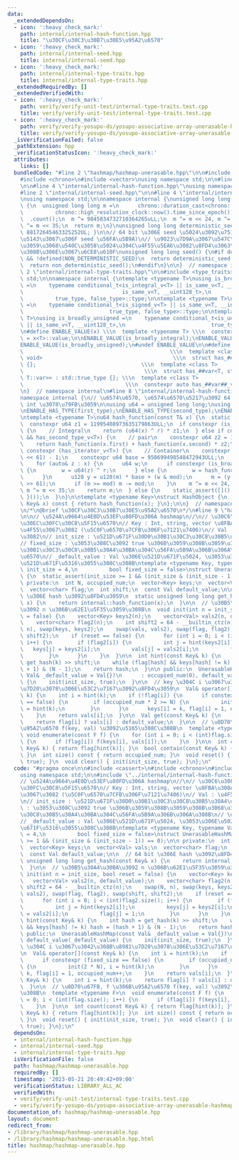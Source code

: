 ```yaml
---
data:
  _extendedDependsOn:
  - icon: ':heavy_check_mark:'
    path: internal/internal-hash-function.hpp
    title: "\u30CF\u30C3\u30B7\u30E5\u95A2\u6570"
  - icon: ':heavy_check_mark:'
    path: internal/internal-seed.hpp
    title: internal/internal-seed.hpp
  - icon: ':heavy_check_mark:'
    path: internal/internal-type-traits.hpp
    title: internal/internal-type-traits.hpp
  _extendedRequiredBy: []
  _extendedVerifiedWith:
  - icon: ':heavy_check_mark:'
    path: verify/verify-unit-test/internal-type-traits.test.cpp
    title: verify/verify-unit-test/internal-type-traits.test.cpp
  - icon: ':heavy_check_mark:'
    path: verify/verify-yosupo-ds/yosupo-associative-array-unerasable-hashmap.test.cpp
    title: verify/verify-yosupo-ds/yosupo-associative-array-unerasable-hashmap.test.cpp
  _isVerificationFailed: false
  _pathExtension: hpp
  _verificationStatusIcon: ':heavy_check_mark:'
  attributes:
    links: []
  bundledCode: "#line 2 \"hashmap/hashmap-unerasable.hpp\"\n\n#include <cassert>\n\
    #include <chrono>\n#include <vector>\nusing namespace std;\n\n#line 2 \"internal/internal-hash-function.hpp\"\
    \n\n#line 4 \"internal/internal-hash-function.hpp\"\nusing namespace std;\n\n\
    #line 2 \"internal/internal-seed.hpp\"\n\n#line 4 \"internal/internal-seed.hpp\"\
    \nusing namespace std;\n\nnamespace internal {\nunsigned long long non_deterministic_seed()\
    \ {\n  unsigned long long m =\n      chrono::duration_cast<chrono::nanoseconds>(\n\
    \          chrono::high_resolution_clock::now().time_since_epoch())\n        \
    \  .count();\n  m ^= 9845834732710364265uLL;\n  m ^= m << 24, m ^= m >> 31, m\
    \ ^= m << 35;\n  return m;\n}\nunsigned long long deterministic_seed() { return\
    \ 88172645463325252UL; }\n\n// 64 bit \u306E seed \u5024\u3092\u751F\u6210 (\u624B\
    \u5143\u3067\u306F seed \u56FA\u5B9A)\n// \u9023\u7D9A\u3067\u547C\u3073\u51FA\
    \u3059\u3068\u540C\u3058\u5024\u304C\u4F55\u5EA6\u3082\u8FD4\u3063\u3066\u304F\
    \u308B\u306E\u3067\u6CE8\u610F\nunsigned long long seed() {\n#if defined(NyaanLocal)\
    \ && !defined(NON_DETERMINISTIC_SEED)\n  return deterministic_seed();\n#else\n\
    \  return non_deterministic_seed();\n#endif\n}\n\n}  // namespace internal\n#line\
    \ 2 \"internal/internal-type-traits.hpp\"\n\n#include <type_traits>\nusing namespace\
    \ std;\n\nnamespace internal {\ntemplate <typename T>\nusing is_broadly_integral\
    \ =\n    typename conditional_t<is_integral_v<T> || is_same_v<T, __int128_t> ||\n\
    \                               is_same_v<T, __uint128_t>,\n                 \
    \          true_type, false_type>::type;\n\ntemplate <typename T>\nusing is_broadly_signed\
    \ =\n    typename conditional_t<is_signed_v<T> || is_same_v<T, __int128_t>,\n\
    \                           true_type, false_type>::type;\n\ntemplate <typename\
    \ T>\nusing is_broadly_unsigned =\n    typename conditional_t<is_unsigned_v<T>\
    \ || is_same_v<T, __uint128_t>,\n                           true_type, false_type>::type;\n\
    \n#define ENABLE_VALUE(x) \\\n  template <typename T> \\\n  constexpr bool x##_v\
    \ = x<T>::value;\n\nENABLE_VALUE(is_broadly_integral);\nENABLE_VALUE(is_broadly_signed);\n\
    ENABLE_VALUE(is_broadly_unsigned);\n#undef ENABLE_VALUE\n\n#define ENABLE_HAS_TYPE(var)\
    \                                              \\\n  template <class, class =\
    \ void>                                         \\\n  struct has_##var : std::false_type\
    \ {};                                 \\\n  template <class T>               \
    \                                      \\\n  struct has_##var<T, std::void_t<typename\
    \ T::var>> : std::true_type {}; \\\n  template <class T>                     \
    \                                \\\n  constexpr auto has_##var##_v = has_##var<T>::value;\n\
    \n}  // namespace internal\n#line 8 \"internal/internal-hash-function.hpp\"\n\n\
    namespace internal {\n// \u6574\u6570, \u6574\u6570\u5217\u3092 64 bit unsigned\
    \ int \u3078\u79FB\u3059\n\nusing u64 = unsigned long long;\nusing u128 = __uint128_t;\n\
    \nENABLE_HAS_TYPE(first_type);\nENABLE_HAS_TYPE(second_type);\nENABLE_HAS_TYPE(iterator);\n\
    \ntemplate <typename T>\nu64 hash_function(const T& x) {\n  static u64 r = seed();\n\
    \  constexpr u64 z1 = 11995408973635179863ULL;\n  if constexpr (is_broadly_integral_v<T>)\
    \ {\n    // Integral\n    return (u64(x) ^ r) * z1;\n  } else if constexpr (has_first_type_v<T>\
    \ && has_second_type_v<T>) {\n    // pair\n    constexpr u64 z2 = 10150724397891781847ULL;\n\
    \    return hash_function(x.first) + hash_function(x.second) * z2;\n  } else if\
    \ constexpr (has_iterator_v<T>) {\n    // Container\n    constexpr u64 mod = (1LL\
    \ << 61) - 1;\n    constexpr u64 base = 950699498548472943ULL;\n    u64 m = 0;\n\
    \    for (auto& z : x) {\n      u64 w;\n      if constexpr (is_broadly_integral_v<T>)\
    \ {\n        w = u64(z) ^ r;\n      } else {\n        w = hash_function(z);\n\
    \      }\n      u128 y = u128(m) * base + (w & mod);\n      m = (y & mod) + (y\
    \ >> 61);\n      if (m >= mod) m -= mod;\n    }\n    m ^= m << 24, m ^= m >> 31,\
    \ m ^= m << 35;\n    return m;\n  } else {\n    static_assert([]() { return false;\
    \ }());\n  }\n}\n\ntemplate <typename Key>\nstruct HashObject {\n  size_t operator()(const\
    \ Key& x) const { return hash_function(x); }\n};\n\n}  // namespace internal\n\
    \n/*\n@brief \u30CF\u30C3\u30B7\u30E5\u95A2\u6570\n*/\n#line 9 \"hashmap/hashmap-unerasable.hpp\"\
    \n\n// \u524A\u9664\u4E0D\u53EF\u80FD\u306A hashmap\n//\n// \u30C6\u30F3\u30D7\
    \u30EC\u30FC\u30C8\u5F15\u6570\n// Key : Int, string, vector \u8FBA\u308A\u306F\
    \u4F55\u3067\u3082 (\u5C0F\u6570\u7CFB\u306F\u7121\u7406)\n// Val : \u4F55\u3067\
    \u3082\n// init_size : \u521D\u671F\u30D0\u30B1\u30C3\u30C8\u30B5\u30A4\u30BA\n\
    // fixed_size : \u3053\u308C\u3092 true \u306B\u3059\u308B\u3059\u308B\u3068\u30D0\
    \u30B1\u30C3\u30C8\u30B5\u30A4\u30BA\u304C\u56FA\u5B9A\u306B\u306A\u308B\n// \u5F15\
    \u6570\n// _default_value : Val \u306E\u521D\u671F\u5024, \u3053\u306E\u5024\u3067\
    \u521D\u671F\u5316\u3055\u308C\u308B\ntemplate <typename Key, typename Val, int\
    \ init_size = 4,\n          bool fixed_size = false>\nstruct UnerasableHashMap\
    \ {\n  static_assert(init_size >= 1 && (init_size & (init_size - 1)) == 0);\n\n\
    \ private:\n  int N, occupied_num;\n  vector<Key> keys;\n  vector<Val> vals;\n\
    \  vector<char> flag;\n  int shift;\n  const Val default_value;\n\n  // 64 bit\
    \ \u306E hash \u3092\u8FD4\u3059\n  static unsigned long long get_hash(const Key&\
    \ x) {\n    return internal::hash_function(x);\n  }\n\n  // \u30B5\u30A4\u30BA\
    \u3092 n \u306B\u62E1\u5F35\u3059\u308B\n  void init(int n = init_size, bool reset\
    \ = false) {\n    vector<Key> keys2(n);\n    vector<Val> vals2(n, default_value);\n\
    \    vector<char> flag2(n);\n    int shift2 = 64 - __builtin_ctz(n);\n    swap(N,\
    \ n), swap(keys, keys2);\n    swap(vals, vals2), swap(flag, flag2), swap(shift,\
    \ shift2);\n    if (reset == false) {\n      for (int i = 0; i < (int)flag2.size();\
    \ i++) {\n        if (flag2[i]) {\n          int j = hint(keys2[i]);\n       \
    \   keys[j] = keys2[i];\n          vals[j] = vals2[i];\n          flag[j] = 1;\n\
    \        }\n      }\n    }\n  }\n\n  int hint(const Key& k) {\n    int hash =\
    \ get_hash(k) >> shift;\n    while (flag[hash] && keys[hash] != k) hash = (hash\
    \ + 1) & (N - 1);\n    return hash;\n  }\n\n public:\n  UnerasableHashMap(const\
    \ Val& _default_value = Val{})\n      : occupied_num(0), default_value(_default_value)\
    \ {\n    init(init_size, true);\n  }\n\n  // key \u304C i \u3067\u3042\u308B\u8981\
    \u7D20\u3078\u306E\u53C2\u7167\u3092\u8FD4\u3059\n  Val& operator[](const Key&\
    \ k) {\n    int i = hint(k);\n    if (!flag[i]) {\n      if constexpr (fixed_size\
    \ == false) {\n        if (occupied_num * 2 >= N) {\n          init(2 * N), i\
    \ = hint(k);\n        }\n      }\n      keys[i] = k, flag[i] = 1, occupied_num++;\n\
    \    }\n    return vals[i];\n  }\n\n  Val get(const Key& k) {\n    int i = hint(k);\n\
    \    return flag[i] ? vals[i] : default_value;\n  }\n\n  // \u8D70\u67FB, f \u306B\
    \u95A2\u6570 f(key, val) \u3092\u5165\u308C\u308B\n  template <typename F>\n \
    \ void enumerate(const F f) {\n    for (int i = 0; i < (int)flag.size(); i++)\
    \ {\n      if (flag[i]) f(keys[i], vals[i]);\n    }\n  }\n\n  int count(const\
    \ Key& k) { return flag[hint(k)]; }\n  bool contain(const Key& k) { return flag[hint(k)];\
    \ }\n  int size() const { return occupied_num; }\n  void reset() { init(init_size,\
    \ true); }\n  void clear() { init(init_size, true); }\n};\n"
  code: "#pragma once\n\n#include <cassert>\n#include <chrono>\n#include <vector>\n\
    using namespace std;\n\n#include \"../internal/internal-hash-function.hpp\"\n\n\
    // \u524A\u9664\u4E0D\u53EF\u80FD\u306A hashmap\n//\n// \u30C6\u30F3\u30D7\u30EC\
    \u30FC\u30C8\u5F15\u6570\n// Key : Int, string, vector \u8FBA\u308A\u306F\u4F55\
    \u3067\u3082 (\u5C0F\u6570\u7CFB\u306F\u7121\u7406)\n// Val : \u4F55\u3067\u3082\
    \n// init_size : \u521D\u671F\u30D0\u30B1\u30C3\u30C8\u30B5\u30A4\u30BA\n// fixed_size\
    \ : \u3053\u308C\u3092 true \u306B\u3059\u308B\u3059\u308B\u3068\u30D0\u30B1\u30C3\
    \u30C8\u30B5\u30A4\u30BA\u304C\u56FA\u5B9A\u306B\u306A\u308B\n// \u5F15\u6570\n\
    // _default_value : Val \u306E\u521D\u671F\u5024, \u3053\u306E\u5024\u3067\u521D\
    \u671F\u5316\u3055\u308C\u308B\ntemplate <typename Key, typename Val, int init_size\
    \ = 4,\n          bool fixed_size = false>\nstruct UnerasableHashMap {\n  static_assert(init_size\
    \ >= 1 && (init_size & (init_size - 1)) == 0);\n\n private:\n  int N, occupied_num;\n\
    \  vector<Key> keys;\n  vector<Val> vals;\n  vector<char> flag;\n  int shift;\n\
    \  const Val default_value;\n\n  // 64 bit \u306E hash \u3092\u8FD4\u3059\n  static\
    \ unsigned long long get_hash(const Key& x) {\n    return internal::hash_function(x);\n\
    \  }\n\n  // \u30B5\u30A4\u30BA\u3092 n \u306B\u62E1\u5F35\u3059\u308B\n  void\
    \ init(int n = init_size, bool reset = false) {\n    vector<Key> keys2(n);\n \
    \   vector<Val> vals2(n, default_value);\n    vector<char> flag2(n);\n    int\
    \ shift2 = 64 - __builtin_ctz(n);\n    swap(N, n), swap(keys, keys2);\n    swap(vals,\
    \ vals2), swap(flag, flag2), swap(shift, shift2);\n    if (reset == false) {\n\
    \      for (int i = 0; i < (int)flag2.size(); i++) {\n        if (flag2[i]) {\n\
    \          int j = hint(keys2[i]);\n          keys[j] = keys2[i];\n          vals[j]\
    \ = vals2[i];\n          flag[j] = 1;\n        }\n      }\n    }\n  }\n\n  int\
    \ hint(const Key& k) {\n    int hash = get_hash(k) >> shift;\n    while (flag[hash]\
    \ && keys[hash] != k) hash = (hash + 1) & (N - 1);\n    return hash;\n  }\n\n\
    \ public:\n  UnerasableHashMap(const Val& _default_value = Val{})\n      : occupied_num(0),\
    \ default_value(_default_value) {\n    init(init_size, true);\n  }\n\n  // key\
    \ \u304C i \u3067\u3042\u308B\u8981\u7D20\u3078\u306E\u53C2\u7167\u3092\u8FD4\u3059\
    \n  Val& operator[](const Key& k) {\n    int i = hint(k);\n    if (!flag[i]) {\n\
    \      if constexpr (fixed_size == false) {\n        if (occupied_num * 2 >= N)\
    \ {\n          init(2 * N), i = hint(k);\n        }\n      }\n      keys[i] =\
    \ k, flag[i] = 1, occupied_num++;\n    }\n    return vals[i];\n  }\n\n  Val get(const\
    \ Key& k) {\n    int i = hint(k);\n    return flag[i] ? vals[i] : default_value;\n\
    \  }\n\n  // \u8D70\u67FB, f \u306B\u95A2\u6570 f(key, val) \u3092\u5165\u308C\
    \u308B\n  template <typename F>\n  void enumerate(const F f) {\n    for (int i\
    \ = 0; i < (int)flag.size(); i++) {\n      if (flag[i]) f(keys[i], vals[i]);\n\
    \    }\n  }\n\n  int count(const Key& k) { return flag[hint(k)]; }\n  bool contain(const\
    \ Key& k) { return flag[hint(k)]; }\n  int size() const { return occupied_num;\
    \ }\n  void reset() { init(init_size, true); }\n  void clear() { init(init_size,\
    \ true); }\n};\n"
  dependsOn:
  - internal/internal-hash-function.hpp
  - internal/internal-seed.hpp
  - internal/internal-type-traits.hpp
  isVerificationFile: false
  path: hashmap/hashmap-unerasable.hpp
  requiredBy: []
  timestamp: '2023-05-21 20:49:42+09:00'
  verificationStatus: LIBRARY_ALL_AC
  verifiedWith:
  - verify/verify-unit-test/internal-type-traits.test.cpp
  - verify/verify-yosupo-ds/yosupo-associative-array-unerasable-hashmap.test.cpp
documentation_of: hashmap/hashmap-unerasable.hpp
layout: document
redirect_from:
- /library/hashmap/hashmap-unerasable.hpp
- /library/hashmap/hashmap-unerasable.hpp.html
title: hashmap/hashmap-unerasable.hpp
---
```

